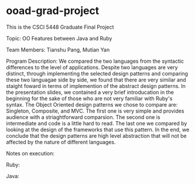 # ooad-grad-project
This is the CSCI 5448 Graduate Final Project

Topic: OO Features between Java and Ruby

Team Members: Tianshu Pang, Mutian Yan

Program Description:
We compared the two languages from the syntactic differences to the level of applications. Despite two languages are very distinct, through implementing the selected design patterns and comparing these two languagae side by side, we found that there are very similar and staight foward in terms of implemention of the abstract design patterns. In the presentation slides, we contained a very brief introducation in the beginning for the sake of those who are not very familiar with Ruby's syntax. The Object Oriented design patterns we chose to compare are: Singleton, Composite, and MVC. The first one is very simple and provides audience with a striaghtforward comparsion. The second one is intermediate and code is a little hard to read. The last one we compared by looking at the design of the frameworks that use this pattern. In the end, we conclude that the design patterns are high level abstraction that will not be affected by the nature of different languages.

Notes on execution:

Ruby:



Java: